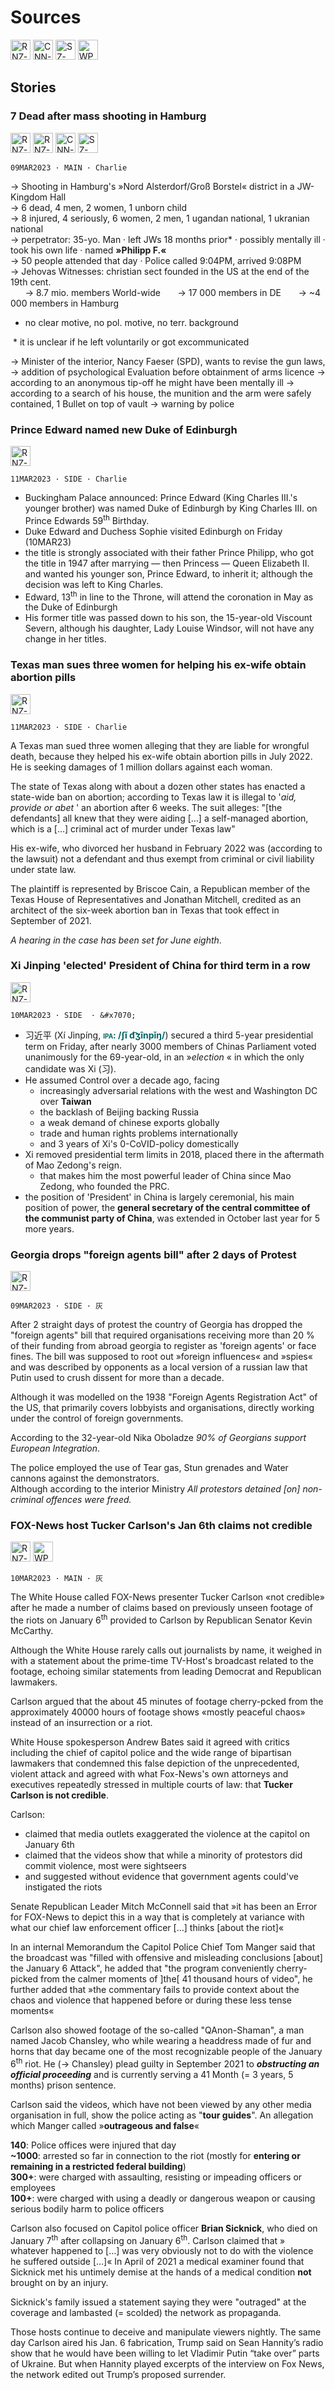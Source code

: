 # Sources 

<a href="https://rnz.co.nz"><img alt="RNZ-LOGO" height=32 src="https://www.rnz.co.nz/x/logos/print-logo-e815817f490d34c4d85038fdc7fafdb48969c05330ce4db18c7e535f64aa9b52.png"></img></a>
<a href="https://cnn.com"><img alt="CNN-LOGO" height=32 src="https://edition.cnn.com/media/sites/cnn/favicon.ico"></img></a>
<a href="https://sueddeutsche.de"><img alt=" SZ-LOGO" height=32 src="https://www.sueddeutsche.de/assets/img/apple-touch-icon.png"></img></a>
<a href="https://washingtonpost.com"><img alt=" WP-LOGO" height=32 src="https://www.washingtonpost.com/favicon.svg"></img></a>

## Stories

### 7 Dead after mass shooting in Hamburg

<a href="https://www.rnz.co.nz/news/world/485745/toll-at-seven-dead-after-germany-shooting-targeted-jehovah-s-witness-hall"><img alt="RNZ-LOGO" height=32 src="https://www.rnz.co.nz/x/logos/print-logo-e815817f490d34c4d85038fdc7fafdb48969c05330ce4db18c7e535f64aa9b52.png"></img></a>
<a href="https://www.rnz.co.nz/news/world/485684/several-killed-in-shooting-in-german-city-of-hamburg"><img alt="RNZ-LOGO" height=32 src="https://www.rnz.co.nz/x/logos/print-logo-e815817f490d34c4d85038fdc7fafdb48969c05330ce4db18c7e535f64aa9b52.png"></img></a>
<a href="https://edition.cnn.com/2023/03/10/europe/hamburg-germany-shooting-intl/index.html"><img alt="CNN-LOGO" height=32 src="https://edition.cnn.com/media/sites/cnn/favicon.ico"></img></a>
<a href="https://www.sueddeutsche.de/panorama/amoklauf-hamburg-waffenrecht-innenministerium-1.5766975"><img alt=" SZ-LOGO" height=32 src="https://www.sueddeutsche.de/assets/img/apple-touch-icon.png"></img></a>

``09MAR2023 · MAIN · Charlie``

→ Shooting in Hamburg's &raquo;Nord Alsterdorf/Groß Borstel&laquo; district in a JW-Kingdom Hall   
→ 6 dead, 4 men, 2 women, 1 unborn child  
→ 8 injured, 4 seriously, 6 women, 2 men, 1 ugandan national, 1 ukranian national  
→ perpetrator: 35-yo. Man · left JWs 18 months prior* · possibly mentally ill · took his own life · named **&raquo;Philipp F.&laquo;**   
→ 50 people attended that day · Police called 9:04PM, arrived 9:08PM   
→ Jehovas Witnesses: christian sect founded in the US at the end of the 19th cent.  
&nbsp; &nbsp; &nbsp; → 8.7 mio. members World-wide
&nbsp; &nbsp; &nbsp; → 17 000 members in DE 
&nbsp; &nbsp; &nbsp; → ~4 000 members in Hamburg

- no clear motive, no pol. motive, no terr. background

&nbsp;* it is unclear if he left voluntarily or got excommunicated

→ Minister of the interior, Nancy Faeser (SPD), wants to revise the gun laws,
  → addition of psychological Evaluation before obtainment of arms licence
  → according to an anonymous tip-off he might have been mentally ill
  → according to a search of his house, the munition and the arm were safely contained, 1 Bullet on top of vault → warning by police


### Prince Edward named new Duke of Edinburgh

<a href="https://www.rnz.co.nz/news/world/485747/prince-edward-named-new-duke-of-edinburgh"><img alt="RNZ-LOGO" height=32 src="https://www.rnz.co.nz/x/logos/print-logo-e815817f490d34c4d85038fdc7fafdb48969c05330ce4db18c7e535f64aa9b52.png"></img></a>

``11MAR2023 · SIDE · Charlie``

- Buckingham Palace announced: Prince Edward (King Charles III.'s younger brother) was named Duke of Edinburgh by King Charles III. on Prince Edwards 59<sup>th</sup> Birthday.
- Duke Edward and Duchess Sophie visited Edinburgh on Friday (10MAR23) 
- the title is strongly associated with their father Prince Philipp, who got the title in 1947 after marrying — then Princess — Queen Elizabeth II. and wanted his younger son, Prince Edward, to inherit it; although the decision was left to King Charles.
- Edward, 13<sup>th</sup> in line to the Throne, will attend the coronation in May as the Duke of Edinburgh
- His former title was passed down to his son, the 15-year-old Viscount Severn, although his daughter, Lady Louise Windsor, will not have any change in her titles.

### Texas man sues three women for helping his ex-wife obtain abortion pills

<a href="https://www.rnz.co.nz/news/world/485864/texas-man-sues-three-women-for-helping-his-ex-wife-obtain-abortion-pills"><img alt="RNZ-LOGO" height=32 src="https://www.rnz.co.nz/x/logos/print-logo-e815817f490d34c4d85038fdc7fafdb48969c05330ce4db18c7e535f64aa9b52.png"></img></a>

``11MAR2023 · SIDE · Charlie``

A Texas man sued three women alleging that they are liable for wrongful death, because they helped his ex-wife
obtain abortion pills in July 2022. He is seeking damages of 1 million dollars against each woman. 

The state of Texas along with about a dozen other states has enacted a state-wide ban on abortion;
according to Texas law it is illegal to '*aid, provide or abet* ' an abortion after 6 weeks. 
The suit alleges: "&lbrack;the defendants&rbrack; all knew that they were aiding &lbrack;…&rbrack; a self-managed abortion, which is a &lbrack;…&rbrack; criminal act of murder under Texas law"

His ex-wife, who divorced her husband in February 2022 was (according to the lawsuit) not a defendant and thus 
exempt from criminal or civil liability under state law.

The plaintiff is represented by Briscoe Cain, a Republican member of the Texas House of Representatives
and Jonathan Mitchell, credited as an architect of the six-week abortion ban in Texas that took effect in September of 2021.

*A hearing in the case has been set for June eighth*.
<!-- #endregion -->

### Xi Jinping 'elected' President of China for third term in a row 

<a href="https://www.rnz.co.nz/news/world/485728/china-s-xi-jinping-clinches-third-presidential-term-amid-host-of-challenges"><img alt="RNZ-LOGO" height=32 src="https://www.rnz.co.nz/x/logos/print-logo-e815817f490d34c4d85038fdc7fafdb48969c05330ce4db18c7e535f64aa9b52.png"></img></a>

``10MAR2023 · SIDE  · &#x7070;``

- &#x4e60;&#x8fd1;&#x5e73; (Xí Jìnpíng, <b style="color: #006663"><span style="font-variant: small-caps">ipa: </span>/ʃǐ d͡ʒînpǐŋ/</b>) secured a third 5-year presidential term on Friday, after nearly 3000 members of Chinas Parliament voted unanimously for the 69-year-old, in an &raquo;*election* &laquo; in which the only candidate was Xi (&#x4e60;). 
- He assumed Control over a decade ago, facing 
  - increasingly adversarial relations with the west and Washington DC over **Taiwan**
  - the backlash of Beijing backing Russia
  - a weak demand of chinese exports globally
  - trade and human rights problems internationally
  - and 3 years of Xi's 0-CoVID-policy domestically
- Xi removed presidential term limits in 2018, placed there in the aftermath of Mao Zedong's reign.
  - that makes him the most powerful leader of China since Mao Zedong, who founded the PRC. 
- the position of 'President' in China is largely ceremonial, his main position of power, the **general secretary of the central committee of the communist party of China**, was extended in October last year for 5 more years.


### Georgia drops "foreign agents bill" after 2 days of Protest

<a href="https://www.rnz.co.nz/news/world/485700/georgian-ruling-party-drops-foreign-agents-bill-protesters-remain"><img alt="RNZ-LOGO" height=32 src="https://www.rnz.co.nz/x/logos/print-logo-e815817f490d34c4d85038fdc7fafdb48969c05330ce4db18c7e535f64aa9b52.png"></img></a>

``09MAR2023 · SIDE · 灰``

After 2 straight days of protest the country of Georgia has dropped the "foreign agents" bill
that required organisations receiving more than 20 % of their funding from abroad georgia to 
register as 'foreign agents' or face fines. The bill was supposed to root out &raquo;foreign influences&laquo;
and &raquo;spies&laquo; and was described by opponents as a local version of a russian law that
Putin used to crush dissent for more than a decade.

Although it was modelled on the 1938 "Foreign Agents Registration Act" of the US, that primarily 
covers lobbyists and organisations, directly working under the control of foreign governments.

According to the 32-year-old Nika Oboladze *90% of Georgians support European Integration*.

The police employed the use of Tear gas, Stun grenades and Water cannons against the demonstrators.  
Although according to the interior Ministry *All protestors detained &lbrack;on&rbrack; non-criminal offences were freed.*

### FOX-News host Tucker Carlson's Jan 6th claims not credible

<a href="https://www.rnz.co.nz/news/world/485618/fox-news-host-tucker-carlson-s-capitol-riots-claims-not-credible-white-house"><img alt="RNZ-LOGO" height=32 src="https://www.rnz.co.nz/x/logos/print-logo-e815817f490d34c4d85038fdc7fafdb48969c05330ce4db18c7e535f64aa9b52.png"></img></a>
<a href="https://www.washingtonpost.com/opinions/2023/03/10/kevin-mccarthy-i-know-nothing-insurrection-questions/"><img alt=" WP-LOGO" height=32 src="https://www.washingtonpost.com/favicon.svg"></img></a>

``10MAR2023 · MAIN · 灰``

The White House called FOX-News presenter Tucker Carlson &laquo;not credible&raquo; after he made a number of claims based
on previously unseen footage of the riots on January 6<sup>th</sup> provided to Carlson by Republican Senator Kevin McCarthy.

Although the White House rarely calls out journalists by name, it weighed in with a statement about the prime-time TV-Host's broadcast
related to the footage, echoing similar statements from leading Democrat and Republican lawmakers.

Carlson argued that the about 45 minutes of footage cherry-pcked from the approximately 40000 hours of footage 
shows &laquo;mostly peaceful chaos&raquo; instead of an insurrection or a riot.

White House spokesperson Andrew Bates said it agreed with critics including the chief of capitol police and the wide range of 
bipartisan lawmakers that condemned this false depiction of the unprecedented, violent attack and agreed with what Fox-News's
own attorneys and executives repeatedly stressed in multiple courts of law: that **Tucker Carlson is not credible**.

Carlson:
- claimed that media outlets exaggerated the violence at the capitol on January 6th
- claimed that the videos show that while a minority of protestors did commit violence, most were sightseers
- and suggested without evidence that government agents could've instigated the riots

Senate Republican Leader Mitch McConnell said that &raquo;it has been an Error for FOX-News to depict this in a way that is 
completely at variance with what our chief law enforcement officer &lbrack;…&rbrack; thinks &lbrack;about the riot&rbrack;&laquo;

In an internal Memorandum the Capitol Police Chief Tom Manger said that the broadcast was "filled with offensive and misleading
conclusions &lbrack;about&rbrack; the January 6 Attack", he added that "the program conveniently cherry-picked from the calmer
moments of &rbrack;the&lbrack; 41 thousand hours of video", he further added that &raquo;the commentary fails to provide
context about the chaos and violence that happened before or during these less tense moments&laquo;

Carlson also showed footage of the so-called "QAnon-Shaman", a man named Jacob Chansley, who while wearing a headdress made of fur 
and horns that day became one of the most recognizable people of the January 6<sup>th</sup> riot. He (→ Chansley) plead guilty in 
September 2021 to ***obstructing an official proceeding*** and is currently serving a 41 Month (= 3 years, 5 months) prison sentence.

Carlson said the videos, which have not been viewed by any other media organisation in full, 
show the police acting as "**tour guides**". An allegation which Manger called &raquo;**outrageous and false**&laquo;

  **140**: Police offices were injured that day  
**~1000**: arrested so far in connection to the riot (mostly for **entering or remaining in a restricted federal building**)  
 **300+**: were charged with assaulting, resisting or impeading officers or employees  
 **100+**: were charged with using a deadly or dangerous weapon or causing serious bodily harm to police officers

Carlson also focused on Capitol police officer **Brian Sicknick**, who died on January 7<sup>th</sup> after collapsing on January 6<sup>th</sup>.
Carlson claimed that &raquo; whatever happened to &lbrack;…&rbrack; was very obviously not to do with the violence he suffered outside &lbrack;…&rbrack;&laquo;
In April of 2021 a medical examiner found that Sicknick met his untimely demise at the hands of a medical condition **not** brought on by an injury.

Sicknick's family issued a statement saying they were "outraged" at the coverage and lambasted (= scolded) the network as propaganda.

Those hosts continue to deceive and manipulate viewers nightly. The same day Carlson aired his Jan. 6 fabrication, Trump said on Sean Hannity’s radio show that he would have been willing to let Vladimir Putin “take over” parts of Ukraine. But when Hannity played excerpts of the interview on Fox News, the network edited out Trump’s proposed surrender.















